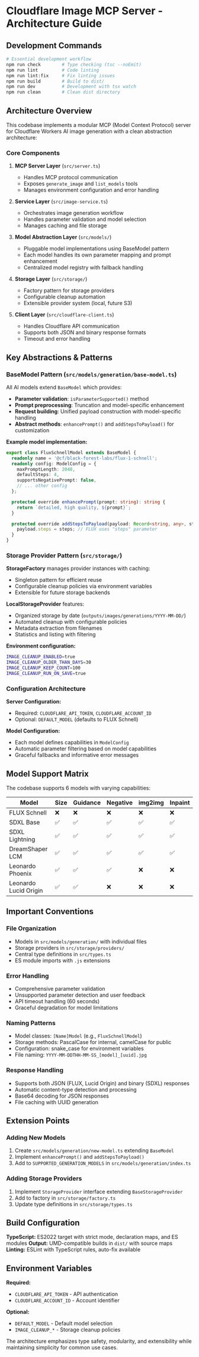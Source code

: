 # Cloudflare Image MCP Server - Architecture Guide

## Development Commands

```bash
# Essential development workflow
npm run check        # Type checking (tsc --noEmit)
npm run lint         # Code linting
npm run lint:fix     # Fix linting issues
npm run build        # Build to dist/
npm run dev          # Development with tsx watch
npm run clean        # Clean dist directory
```

## Architecture Overview

This codebase implements a modular MCP (Model Context Protocol) server for Cloudflare Workers AI image generation with a clean abstraction architecture:

### Core Components

1. **MCP Server Layer** (`src/server.ts`)
   - Handles MCP protocol communication
   - Exposes `generate_image` and `list_models` tools
   - Manages environment configuration and error handling

2. **Service Layer** (`src/image-service.ts`)
   - Orchestrates image generation workflow
   - Handles parameter validation and model selection
   - Manages caching and file storage

3. **Model Abstraction Layer** (`src/models/`)
   - Pluggable model implementations using BaseModel pattern
   - Each model handles its own parameter mapping and prompt enhancement
   - Centralized model registry with fallback handling

4. **Storage Layer** (`src/storage/`)
   - Factory pattern for storage providers
   - Configurable cleanup automation
   - Extensible provider system (local, future S3)

5. **Client Layer** (`src/cloudflare-client.ts`)
   - Handles Cloudflare API communication
   - Supports both JSON and binary response formats
   - Timeout and error handling

## Key Abstractions & Patterns

### BaseModel Pattern (`src/models/generation/base-model.ts`)

All AI models extend `BaseModel` which provides:
- **Parameter validation**: `isParameterSupported()` method
- **Prompt preprocessing**: Truncation and model-specific enhancement
- **Request building**: Unified payload construction with model-specific handling
- **Abstract methods**: `enhancePrompt()` and `addStepsToPayload()` for customization

**Example model implementation:**
```typescript
export class FluxSchnellModel extends BaseModel {
  readonly name = '@cf/black-forest-labs/flux-1-schnell';
  readonly config: ModelConfig = {
    maxPromptLength: 2048,
    defaultSteps: 4,
    supportsNegativePrompt: false,
    // ... other config
  };

  protected override enhancePrompt(prompt: string): string {
    return `detailed, high quality, ${prompt}`;
  }

  protected override addStepsToPayload(payload: Record<string, any>, steps: number): void {
    payload.steps = steps; // FLUX uses "steps" parameter
  }
}
```

### Storage Provider Pattern (`src/storage/`)

**StorageFactory** manages provider instances with caching:
- Singleton pattern for efficient reuse
- Configurable cleanup policies via environment variables
- Extensible for future storage backends

**LocalStorageProvider** features:
- Organized storage by date (`outputs/images/generations/YYYY-MM-DD/`)
- Automated cleanup with configurable policies
- Metadata extraction from filenames
- Statistics and listing with filtering

**Environment configuration:**
```bash
IMAGE_CLEANUP_ENABLED=true
IMAGE_CLEANUP_OLDER_THAN_DAYS=30
IMAGE_CLEANUP_KEEP_COUNT=100
IMAGE_CLEANUP_RUN_ON_SAVE=true
```

### Configuration Architecture

**Server Configuration:**
- Required: `CLOUDFLARE_API_TOKEN`, `CLOUDFLARE_ACCOUNT_ID`
- Optional: `DEFAULT_MODEL` (defaults to FLUX Schnell)

**Model Configuration:**
- Each model defines capabilities in `ModelConfig`
- Automatic parameter filtering based on model capabilities
- Graceful fallbacks and informative error messages

## Model Support Matrix

The codebase supports 6 models with varying capabilities:

| Model | Size | Guidance | Negative | img2img | Inpaint |
|-------|------|----------|----------|---------|--------|
| FLUX Schnell | ❌ | ❌ | ❌ | ❌ | ❌ |
| SDXL Base | ✅ | ✅ | ✅ | ✅ | ✅ |
| SDXL Lightning | ✅ | ✅ | ✅ | ✅ | ✅ |
| DreamShaper LCM | ✅ | ✅ | ✅ | ✅ | ✅ |
| Leonardo Phoenix | ✅ | ✅ | ✅ | ❌ | ❌ |
| Leonardo Lucid Origin | ✅ | ✅ | ❌ | ❌ | ❌ |

## Important Conventions

### File Organization
- Models in `src/models/generation/` with individual files
- Storage providers in `src/storage/providers/`
- Central type definitions in `src/types.ts`
- ES module imports with `.js` extensions

### Error Handling
- Comprehensive parameter validation
- Unsupported parameter detection and user feedback
- API timeout handling (60 seconds)
- Graceful degradation for model limitations

### Naming Patterns
- Model classes: `[Name]Model` (e.g., `FluxSchnellModel`)
- Storage methods: PascalCase for internal, camelCase for public
- Configuration: snake_case for environment variables
- File naming: `YYYY-MM-DDTHH-MM-SS_[model]_[uuid].jpg`

### Response Handling
- Supports both JSON (FLUX, Lucid Origin) and binary (SDXL) responses
- Automatic content-type detection and processing
- Base64 decoding for JSON responses
- File caching with UUID generation

## Extension Points

### Adding New Models
1. Create `src/models/generation/new-model.ts` extending `BaseModel`
2. Implement `enhancePrompt()` and `addStepsToPayload()`
3. Add to `SUPPORTED_GENERATION_MODELS` in `src/models/generation/index.ts`

### Adding Storage Providers
1. Implement `StorageProvider` interface extending `BaseStorageProvider`
2. Add to factory in `src/storage/factory.ts`
3. Update type definitions in `src/storage/types.ts`

## Build Configuration

**TypeScript:** ES2022 target with strict mode, declaration maps, and ES modules
**Output:** UMD-compatible builds in `dist/` with source maps
**Linting:** ESLint with TypeScript rules, auto-fix available

## Environment Variables

**Required:**
- `CLOUDFLARE_API_TOKEN` - API authentication
- `CLOUDFLARE_ACCOUNT_ID` - Account identifier

**Optional:**
- `DEFAULT_MODEL` - Default model selection
- `IMAGE_CLEANUP_*` - Storage cleanup policies

The architecture emphasizes type safety, modularity, and extensibility while maintaining simplicity for common use cases.